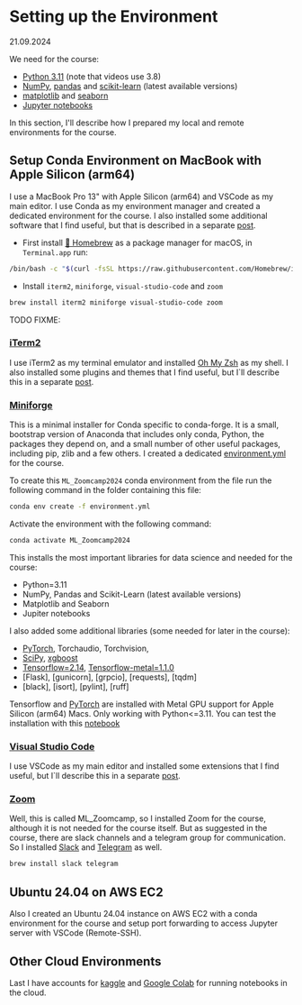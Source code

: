 
# Setting up the Environment

21.09.2024

We need for the course:

- [Python 3.11](https://docs.python.org/3.11/ "Python 3.11 Docs") (note that videos use 3.8)
- [NumPy](https://numpy.org "NumPy"), [pandas](https://pandas.pydata.org "pandas") and [scikit-learn](https://scikit-learn.org/stable/ "scikit-learn") (latest available versions)
- [matplotlib](https://matplotlib.org "matplotlib") and [seaborn](https://seaborn.pydata.org "Seaborn")
- [Jupyter notebooks](https://jupyter.org "Jupyter notebooks")

In this section, I'll describe how I prepared my local and remote environments for the course.

## Setup Conda Environment on MacBook with Apple Silicon (arm64)

I use a MacBook Pro 13" with Apple Silicon (arm64) and VSCode as my main editor. I use Conda as my environment manager and created a dedicated environment for the course. I also installed some additional software that I find useful, but that is described in a separate [post](./01_setup_macBook.md "Setup MacBook").

- First install [🍺 Homebrew](https://brew.sh "🍺 Homebrew") as a package manager for macOS, in `Terminal.app` run:

```bash
/bin/bash -c "$(curl -fsSL https://raw.githubusercontent.com/Homebrew/install/HEAD/install.sh)"
```

- Install  `iterm2`, `miniforge`, `visual-studio-code` and `zoom`

```bash
brew install iterm2 miniforge visual-studio-code zoom
```
TODO
FIXME:
<!-- FIXME: docker missing -->

### [iTerm2](https://iterm2.com "iTerm2")

I use iTerm2 as my terminal emulator and installed [Oh My Zsh](https://ohmyz.sh "Oh My Zsh") as my shell. I also installed some plugins and themes that I find useful, but I`ll describe this in a separate [post](./02_setup_iterm2.md "Setup iTerm").

### [Miniforge](https://github.com/conda-forge/miniforge)

This is a minimal installer for Conda specific to conda-forge. It is a small, bootstrap version of Anaconda that includes only conda, Python, the packages they depend on, and a small number of other useful packages, including pip, zlib and a few others. I created a dedicated [environment.yml](../environment.yml) for the course.

To create this `ML_Zoomcamp2024` conda environment from the file run the following command in the folder containing this file:

```bash
conda env create -f environment.yml
```

Activate the environment with the following command:

```bash
conda activate ML_Zoomcamp2024
```

This installs the most important libraries for data science and needed for the course:

- Python=3.11
- NumPy, Pandas and Scikit-Learn (latest available versions)
- Matplotlib and Seaborn
- Jupiter notebooks

I also added some additional libraries (some needed for later in the course):

- [PyTorch](https://pytorch.org), Torchaudio, Torchvision,
- [SciPy](https://scipy.org), [xgboost](https://xgboost.readthedocs.io/en/stable/)
- [Tensorflow=2.14](https://www.tensorflow.org), [Tensorflow-metal=1.1.0](https://developer.apple.com/metal/tensorflow-plugin/)
- [Flask], [gunicorn], [grpcio], [requests], [tqdm]
- [black], [isort], [pylint], [ruff]
<!-- ! TODO:- [pytest] still missing -->

Tensorflow and [PyTorch](https://developer.apple.com/metal/pytorch/) are installed with Metal GPU support for Apple Silicon (arm64) Macs. Only working with Python<=3.11. You can test the installation with this [notebook](./apple_metal_test_env.ipynb)

### [Visual Studio Code](https://code.visualstudio.com "Visual Studio Code")

I use VSCode as my main editor and installed some extensions that I find useful, but I`ll describe this in a separate [post](./03_setup_vscode.md).

### [Zoom](https://zoom.us "Zoom")

Well, this is called ML_Zoomcamp, so I installed Zoom for the course, although it is not needed for the course itself. But as suggested in the course, there are slack channels and a telegram group for communication. So I installed [Slack](https://slack.com "Slack") and [Telegram](https://telegram.org "Telegram") as well.

```bash
brew install slack telegram
```

## Ubuntu 24.04 on AWS EC2

Also I created an Ubuntu 24.04 instance on AWS EC2 with a conda environment for the course and setup port forwarding to access Jupyter server with VSCode (Remote-SSH).

## Other Cloud Environments

Last I have accounts for [kaggle](https://www.kaggle.com/ "kaggle") and [Google Colab](https://colab.research.google.com/ "Google Colab") for running notebooks in the cloud.